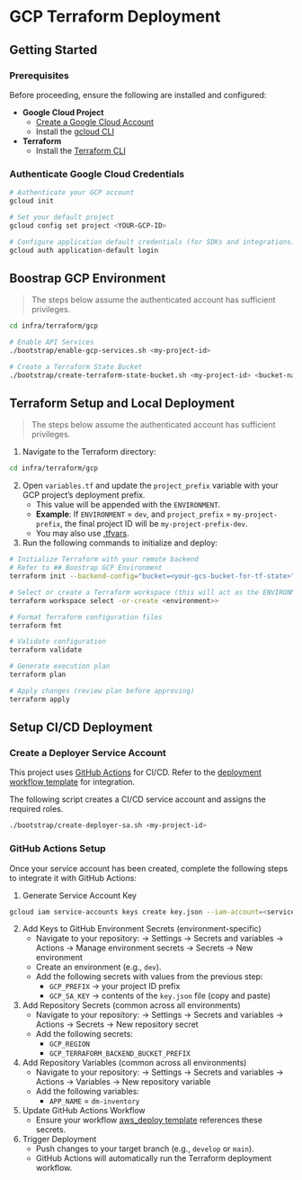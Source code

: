 # GCP Terraform Deployment

## Getting Started

### Prerequisites

Before proceeding, ensure the following are installed and configured:

- **Google Cloud Project**
    - [Create a Google Cloud Account](https://console.cloud.google.com/)
    - Install the [gcloud CLI](https://cloud.google.com/sdk/docs/install)
- **Terraform**
    - Install the [Terraform CLI](https://developer.hashicorp.com/terraform/install)

### Authenticate Google Cloud Credentials

```bash
# Authenticate your GCP account
gcloud init

# Set your default project
gcloud config set project <YOUR-GCP-ID>

# Configure application default credentials (for SDKs and integrations)
gcloud auth application-default login
```

## Boostrap GCP Environment

> The steps below assume the authenticated account has sufficient privileges.

```bash
cd infra/terraform/gcp

# Enable API Services
./bootstrap/enable-gcp-services.sh <my-project-id>

# Create a Terraform State Bucket
./bootstrap/create-terraform-state-bucket.sh <my-project-id> <bucket-name> <region>
```

## Terraform Setup and Local Deployment

> The steps below assume the authenticated account has sufficient privileges.

1. Navigate to the Terraform directory:

```bash
cd infra/terraform/gcp
```

2. Open `variables.tf` and update the `project_prefix` variable with your GCP project’s deployment prefix.
    - This value will be appended with the `ENVIRONMENT`.
    - **Example**: If `ENVIRONMENT` = `dev`, and `project_prefix` = `my-project-prefix`, the final project ID will be
      `my-project-prefix-dev`.
    - You may also use [.tfvars](https://developer.hashicorp.com/terraform/language/values/variables#assigning-values-to-root-module-variables).
3. Run the following commands to initialize and deploy:

```bash
# Initialize Terraform with your remote backend
# Refer to ## Boostrap GCP Environment
terraform init --backend-config="bucket=<your-gcs-bucket-for-tf-state>"

# Select or create a Terraform workspace (this will act as the ENVIRONMENT e.g. dev)
terraform workspace select -or-create <environment>>

# Format Terraform configuration files
terraform fmt

# Validate configuration
terraform validate

# Generate execution plan
terraform plan

# Apply changes (review plan before approving)
terraform apply
```

## Setup CI/CD Deployment

### Create a Deployer Service Account

This project uses [GitHub Actions](https://github.com/features/actions) for CI/CD.
Refer to the [deployment workflow template](../../../.github/workflows/deploy_gcp.yml) for integration.

The following script creates a CI/CD service account and assigns the required roles.

```bash
./bootstrap/create-deployer-sa.sh <my-project-id>
```

### GitHub Actions Setup

Once your service account has been created, complete the following steps to integrate it with GitHub Actions:

1. Generate Service Account Key

```bash
gcloud iam service-accounts keys create key.json --iam-account=<service-account-email> --project=<my-project-id>
```

2. Add Keys to GitHub Environment Secrets (environment-specific)
    - Navigate to your repository: → Settings → Secrets and variables → Actions → Manage environment secrets → Secrets →
      New environment
    - Create an environment (e.g., `dev`).
    - Add the following secrets with values from the previous step:
        - `GCP_PREFIX` → your project ID prefix
        - `GCP_SA_KEY` → contents of the `key.json` file (copy and paste)
3. Add Repository Secrets (common across all environments)
    - Navigate to your repository: → Settings → Secrets and variables → Actions → Secrets → New repository secret
    - Add the following secrets:
        - `GCP_REGION`
        - `GCP_TERRAFORM_BACKEND_BUCKET_PREFIX`
3. Add Repository Variables (common across all environments)
    - Navigate to your repository: → Settings → Secrets and variables → Actions → Variables → New repository variable
    - Add the following variables:
        - `APP_NAME` = `dm-inventory`
4. Update GitHub Actions Workflow
    - Ensure your workflow [aws_deploy template](../../../.github/workflows/deploy_aws.yml) references these secrets.
5. Trigger Deployment
    - Push changes to your target branch (e.g., `develop` or `main`).
    - GitHub Actions will automatically run the Terraform deployment workflow.

